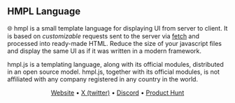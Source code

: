 ## HMPL Language

🌐 hmpl is a small template language for displaying UI from server to client. It is based on _customizable_ requests sent to the server via [fetch](https://developer.mozilla.org/en-US/docs/Web/API/Fetch_API) and processed into ready-made HTML. Reduce the size of your javascript files and display the same UI as if it was written in a modern framework.

hmpl.js is a templating language, along with its official modules, distributed in an open source model. hmpl.js, together with its official modules, is not affiliated with any company registered in any country in the world.

<div align="center"><a href="https://hmpl-lang.dev">Website</a> • <a href="https://x.com/hmpljs">X (twitter)</a> • <a href="https://discord.gg/KFunMep36n">Discord</a> • <a href="https://www.producthunt.com/posts/hmpl-js">Product Hunt</a>
</div>
